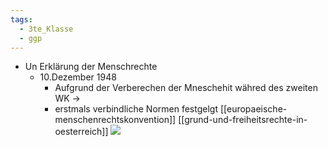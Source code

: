 ```yaml
---
tags:
  - 3te_Klasse
  - ggp
---
```

- Un Erklärung der Menschrechte
	- 10.Dezember 1948
		- Aufgrund der Verberechen der Mneschehit währed des zweiten WK →
		- erstmals verbindliche Normen festgelgt
[[europaeische-menschenrechtskonvention]]
[[grund-und-freiheitsrechte-in-oesterreich]]
![](Pasted%20image%2020241114142613.png)